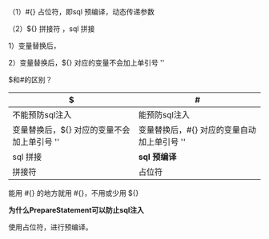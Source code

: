 （1）#{} 占位符，即sql 预编译，动态传递参数

 

（2）${} 拼接符 ，sql 拼接

 

1）变量替换后，

 

2）变量替换后，${} 对应的变量不会加上单引号 ''

$和#的区别？

| $                                           | #                                           |
| ------------------------------------------- | ------------------------------------------- |
| 不能预防sql注入                             | 能预防sql注入                               |
| 变量替换后，${} 对应的变量不会加上单引号 '' | 变量替换后，#{} 对应的变量自动加上单引号 '' |
| sql 拼接                                    | **sql 预编译**                              |
| 拼接符                                      | 占位符                                      |

 能用 #{} 的地方就用 #{}，不用或少用 ${}

**为什么PrepareStatement可以防止sql注入**

使用占位符，进行预编译。
